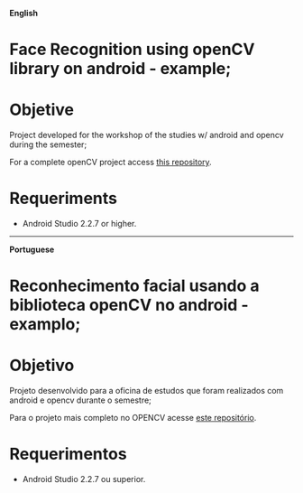 **English**

# Face Recognition using openCV library on android - example;

# Objetive

Project developed for the workshop of the studies w/ android and opencv during the semester;

For a complete openCV project access [this repository](https://github.com/lucasmence/openCVAndroidDemoApp).

# Requeriments

* Android Studio 2.2.7 or higher.

---

**Portuguese**


# Reconhecimento facial usando a biblioteca openCV no android - examplo;

# Objetivo

Projeto desenvolvido para a oficina de estudos que foram realizados com android e opencv durante o semestre;

Para o projeto mais completo no OPENCV acesse [este repositório](https://github.com/lucasmence/openCVAndroidDemoApp).

# Requerimentos

* Android Studio 2.2.7 ou superior.



